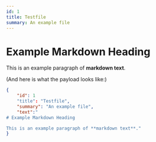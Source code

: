 ```yaml
---
id: 1
title: Testfile
summary: An example file
---
```


# Example Markdown Heading

This is an example paragraph of **markdown text**.


(And here is what the payload looks like:)
```json
{
    "id": 1
    "title": "Testfile",
    "summary": "An example file",
    "text":"
# Example Markdown Heading

This is an example paragraph of **markdown text**."
}
```